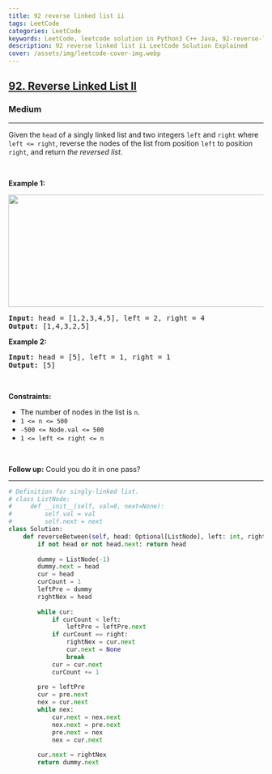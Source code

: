 ```yaml
---
title: 92 reverse linked list ii
tags: LeetCode
categories: LeetCode
keywords: LeetCode, leetcode solution in Python3 C++ Java, 92-reverse-linked-list-ii solution
description: 92 reverse linked list ii LeetCode Solution Explained
cover: /assets/img/leetcode-cover-img.webp
---
```





<h2><a href="https://leetcode.com/problems/reverse-linked-list-ii/">92. Reverse Linked List II</a></h2><h3>Medium</h3><hr><div><p>Given the <code>head</code> of a singly linked list and two integers <code>left</code> and <code>right</code> where <code>left &lt;= right</code>, reverse the nodes of the list from position <code>left</code> to position <code>right</code>, and return <em>the reversed list</em>.</p>

<p>&nbsp;</p>
<p><strong>Example 1:</strong></p>
<img alt="" src="https://assets.leetcode.com/uploads/2021/02/19/rev2ex2.jpg" style="width: 542px; height: 222px;">
<pre><strong>Input:</strong> head = [1,2,3,4,5], left = 2, right = 4
<strong>Output:</strong> [1,4,3,2,5]
</pre>

<p><strong>Example 2:</strong></p>

<pre><strong>Input:</strong> head = [5], left = 1, right = 1
<strong>Output:</strong> [5]
</pre>

<p>&nbsp;</p>
<p><strong>Constraints:</strong></p>

<ul>
	<li>The number of nodes in the list is <code>n</code>.</li>
	<li><code>1 &lt;= n &lt;= 500</code></li>
	<li><code>-500 &lt;= Node.val &lt;= 500</code></li>
	<li><code>1 &lt;= left &lt;= right &lt;= n</code></li>
</ul>

<p>&nbsp;</p>
<strong>Follow up:</strong> Could you do it in one pass?</div>

---




```python
# Definition for singly-linked list.
# class ListNode:
#     def __init__(self, val=0, next=None):
#         self.val = val
#         self.next = next
class Solution:
    def reverseBetween(self, head: Optional[ListNode], left: int, right: int) -> Optional[ListNode]:
        if not head or not head.next: return head
        
        dummy = ListNode(-1)
        dummy.next = head
        cur = head
        curCount = 1
        leftPre = dummy
        rightNex = head
        
        while cur:
            if curCount < left:
                leftPre = leftPre.next
            if curCount == right:
                rightNex = cur.next
                cur.next = None
                break
            cur = cur.next
            curCount += 1
        
        pre = leftPre
        cur = pre.next
        nex = cur.next
        while nex:
            cur.next = nex.next
            nex.next = pre.next
            pre.next = nex
            nex = cur.next
        
        cur.next = rightNex
        return dummy.next
```
